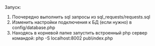 Запуск:
1. Поочередно выполнить sql запросы из sql_requests/requests.sql
2. Изменить настройки подключения к БД (если нужно) в config/database.php
2. Находясь в корневой папке запустить встроенный php сервер командой:
   php -S localhost:8002 pub\index.php